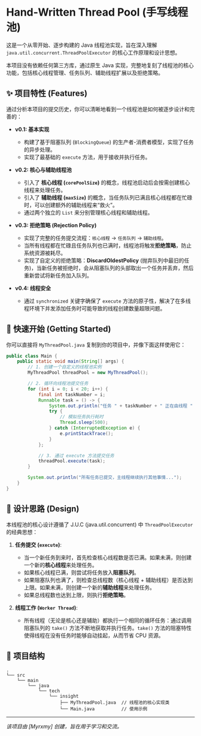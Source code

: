 # Hand-Written Thread Pool (手写线程池)

这是一个从零开始、逐步构建的 Java 线程池实现，旨在深入理解 `java.util.concurrent.ThreadPoolExecutor` 的核心工作原理和设计思想。

本项目没有依赖任何第三方库，通过原生 Java 实现，完整地复刻了线程池的核心功能，包括核心线程管理、任务队列、辅助线程扩展以及拒绝策略。

## ✨ 项目特性 (Features)

通过分析本项目的提交历史，你可以清晰地看到一个线程池是如何被逐步设计和完善的：

-   **v0.1: 基本实现**
    -   构建了基于阻塞队列 (`BlockingQueue`) 的生产者-消费者模型，实现了任务的异步处理。
    -   实现了最基础的 `execute` 方法，用于接收并执行任务。

-   **v0.2: 核心与辅助线程池**
    -   引入了 **核心线程 (`corePoolSize`)** 的概念，线程池启动后会按需创建核心线程来处理任务。
    -   引入了 **辅助线程 (`maxSize`)** 的概念，当任务队列已满且核心线程都在忙碌时，可以创建额外的辅助线程来“救火”。
    -   通过两个独立的 `List` 来分别管理核心线程和辅助线程。

-   **v0.3: 拒绝策略 (Rejection Policy)**
    -   实现了完整的任务提交流程：`核心线程` -> `任务队列` -> `辅助线程`。
    -   当所有线程都在忙碌且任务队列也已满时，线程池将触发**拒绝策略**，防止系统资源被耗尽。
    -   实现了自定义的拒绝策略：**DiscardOldestPolicy** (抛弃队列中最旧的任务)，当新任务被拒绝时，会从阻塞队列的头部取出一个任务并丢弃，然后重新尝试将新任务加入队列。

-   **v0.4: 线程安全**
    -   通过 `synchronized` 关键字确保了 `execute` 方法的原子性，解决了在多线程环境下并发添加任务时可能导致的线程创建数量超限问题。

## 🚀 快速开始 (Getting Started)

你可以直接将 `MyThreadPool.java` 复制到你的项目中，并像下面这样使用它：

```java
public class Main {
    public static void main(String[] args) {
        // 1. 创建一个自定义的线程池实例
        MyThreadPool threadPool = new MyThreadPool();

        // 2. 循环向线程池提交任务
        for (int i = 0; i < 20; i++) {
            final int taskNumber = i;
            Runnable task = () -> {
                System.out.println("任务 " + taskNumber + " 正在由线程 " + Thread.currentThread().getName() + " 执行");
                try {
                    // 模拟任务执行耗时
                    Thread.sleep(500);
                } catch (InterruptedException e) {
                    e.printStackTrace();
                }
            };

            // 3. 通过 execute 方法提交任务
            threadPool.execute(task);
        }

        System.out.println("所有任务已提交，主线程继续执行其他事情...");
    }
}
```

## 🧠 设计思路 (Design)

本线程池的核心设计遵循了 J.U.C (java.util.concurrent) 中 `ThreadPoolExecutor` 的经典思想：

1.  **任务提交 (`execute`)**:
    -   当一个新任务到来时，首先检查核心线程数是否已满。如果未满，则创建一个新的**核心线程**来处理任务。
    -   如果核心线程已满，则尝试将任务放入**阻塞队列**。
    -   如果阻塞队列也满了，则检查总线程数（核心线程 + 辅助线程）是否达到上限。如果未满，则创建一个新的**辅助线程**来处理任务。
    -   如果总线程数也达到上限，则执行**拒绝策略**。

2.  **线程工作 (`Worker Thread`)**:
    -   所有线程（无论是核心还是辅助）都执行一个相同的循环任务：通过调用阻塞队列的 `take()` 方法不断地获取并执行任务。`take()` 方法的阻塞特性使得线程在没有任务时能够自动挂起，从而节省 CPU 资源。

## 📁 项目结构

```
.
└── src
    └── main
        └── java
            └── tech
                └── insight
                    ├── MyThreadPool.java  // 线程池的核心实现类
                    └── Main.java          // 使用示例
```

---

*该项目由 [Myrxmy] 创建，旨在用于学习和交流。*

